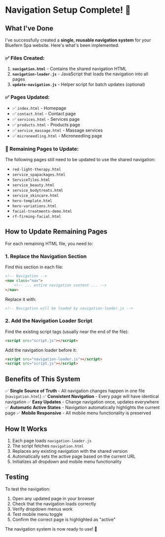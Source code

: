 # Navigation Setup Complete! 🎉

## What I've Done

I've successfully created a **single, reusable navigation system** for your Bluefern Spa website. Here's what's been implemented:

### ✅ Files Created:
1. **`navigation.html`** - Contains the shared navigation HTML
2. **`navigation-loader.js`** - JavaScript that loads the navigation into all pages
3. **`update-navigation.js`** - Helper script for batch updates (optional)

### ✅ Pages Updated:
- ✅ `index.html` - Homepage
- ✅ `contact.html` - Contact page  
- ✅ `services.html` - Services page
- ✅ `products.html` - Products page
- ✅ `service_massage.html` - Massage services
- ✅ `microneedling.html` - Microneedling page

### 🔄 Remaining Pages to Update:
The following pages still need to be updated to use the shared navigation:

- `red-light-therapy.html`
- `service_spapackages.html` 
- `ServiceTiles.html`
- `service_beauty.html`
- `service_bodytreats.html`
- `service_skincare.html`
- `hero-template.html`
- `hero-variations.html`
- `facial-treatments-demo.html`
- `rf-firming-facial.html`

## How to Update Remaining Pages

For each remaining HTML file, you need to:

### 1. Replace the Navigation Section
Find this section in each file:
```html
<!-- Navigation -->
<nav class="nav">
    <!-- ... entire navigation content ... -->
</nav>
```

Replace it with:
```html
<!-- Navigation will be loaded by navigation-loader.js -->
```

### 2. Add the Navigation Loader Script
Find the existing script tags (usually near the end of the file):
```html
<script src="script.js"></script>
```

Add the navigation loader before it:
```html
<script src="navigation-loader.js"></script>
<script src="script.js"></script>
```

## Benefits of This System

✅ **Single Source of Truth** - All navigation changes happen in one file (`navigation.html`)
✅ **Consistent Navigation** - Every page will have identical navigation
✅ **Easy Updates** - Change navigation once, updates everywhere
✅ **Automatic Active States** - Navigation automatically highlights the current page
✅ **Mobile Responsive** - All mobile menu functionality is preserved

## How It Works

1. Each page loads `navigation-loader.js`
2. The script fetches `navigation.html` 
3. Replaces any existing navigation with the shared version
4. Automatically sets the active page based on the current URL
5. Initializes all dropdown and mobile menu functionality

## Testing

To test the navigation:
1. Open any updated page in your browser
2. Check that the navigation loads correctly
3. Verify dropdown menus work
4. Test mobile menu toggle
5. Confirm the correct page is highlighted as "active"

The navigation system is now ready to use! 🚀
